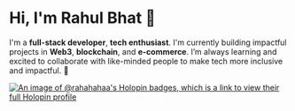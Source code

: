 # Hi, I'm Rahul Bhat 👋
I'm a **full-stack developer**, **tech enthusiast**. I'm currently building impactful projects in **Web3**, **blockchain**, and **e-commerce**.
I’m always learning and excited to collaborate with like-minded people to make tech more inclusive and impactful. 🚀


[![An image of @rahahahaa's Holopin badges, which is a link to view their full Holopin profile](https://holopin.me/rahahahaa)](https://holopin.io/@rahahahaa)




